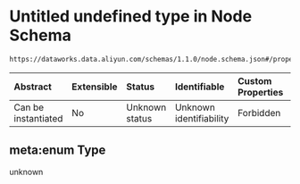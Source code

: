# Untitled undefined type in Node Schema

```txt
https://dataworks.data.aliyun.com/schemas/1.1.0/node.schema.json#/properties/rerunMode/meta:enum
```



| Abstract            | Extensible | Status         | Identifiable            | Custom Properties | Additional Properties | Access Restrictions | Defined In                                                              |
| :------------------ | :--------- | :------------- | :---------------------- | :---------------- | :-------------------- | :------------------ | :---------------------------------------------------------------------- |
| Can be instantiated | No         | Unknown status | Unknown identifiability | Forbidden         | Allowed               | none                | [node.schema.json\*](../../out/node.schema.json "open original schema") |

## meta:enum Type

unknown
